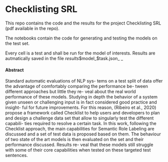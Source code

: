 # Checklisting SRL

This repo contains the code and the results for the project Checklisting SRL (pdf available in the repo).


The notebooks contain the code for generating and testing the models on the test set.

Every cell is a test and shall be run for the model of interests. Results are autmatically saved in the file _results_$model_$task.json_
_



#### Abstract
Standard automatic evaluations of NLP sys-
tems on a test split of data offer the advantage
of comfortably comparing the performance be-
tween different approaches but little they re-
veal about the real world performance of these
models. Studying in depth the behavior of a
system given unseen or challenging input is
in fact considered good practice and insight-
ful for future improvements. For this reason,
(Ribeiro et al., 2020) propose a framework
called Checklist to help users and developers
to plan and design a challenge data set that
allow to singularly test the different capabili-
ties required to resolve a certain task. In this
work, following the Checklist approach, the
main capabilities for Semantic Role Labeling
are discussed and a set of test data is proposed
based on them. The behaviour of two state
of the art models is then evaluated on the set
and their performance discussed. Results re-
veal that these models still struggle with some
of their core capabilities when tested on these
targeted test sentences.


